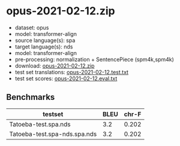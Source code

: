 # opus-2021-02-12.zip

* dataset: opus
* model: transformer-align
* source language(s): spa
* target language(s): nds
* model: transformer-align
* pre-processing: normalization + SentencePiece (spm4k,spm4k)
* download: [opus-2021-02-12.zip](https://object.pouta.csc.fi/Tatoeba-MT-models/spa-nds/opus-2021-02-12.zip)
* test set translations: [opus-2021-02-12.test.txt](https://object.pouta.csc.fi/Tatoeba-MT-models/spa-nds/opus-2021-02-12.test.txt)
* test set scores: [opus-2021-02-12.eval.txt](https://object.pouta.csc.fi/Tatoeba-MT-models/spa-nds/opus-2021-02-12.eval.txt)

## Benchmarks

| testset               | BLEU  | chr-F |
|-----------------------|-------|-------|
| Tatoeba-test.spa.nds 	| 3.2 	| 0.202 |
| Tatoeba-test.spa-nds.spa.nds 	| 3.2 	| 0.202 |

